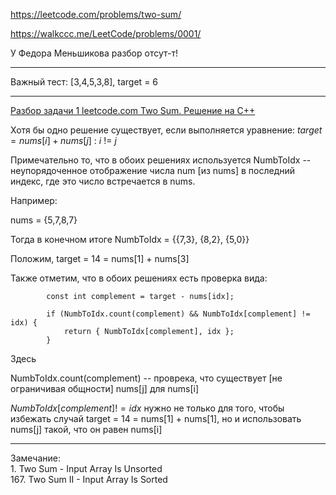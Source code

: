 https://leetcode.com/problems/two-sum/

https://walkccc.me/LeetCode/problems/0001/

У Федора Меньшикова разбор отсут-т!

____________________


Важный тест: [3,4,5,3,8], target = 6

____________________

[Разбор задачи 1 leetcode.com Two Sum. Решение на C++](https://www.youtube.com/watch?v=WEPGndfosls&ab_channel=3.5%D0%B7%D0%B0%D0%B4%D0%B0%D1%87%D0%B8%D0%B2%D0%BD%D0%B5%D0%B4%D0%B5%D0%BB%D1%8E)

Хотя бы одно решение существует, если выполняется уравнение: $target = nums[i] + nums[j] \ : \ i \ != \ j$

Примечательно то, что в обоих решениях используется NumbToIdx -- неупорядоченное отображение числа num [из nums] в последний индекс, где это число 
встречается в nums.

Например: 

nums = {5,7,8,7}

Тогда в конечном итоге NumbToIdx = {{7,3}, {8,2}, {5,0}}

Положим, target = 14 = nums[1] + nums[3]

Также отметим, что в обоих решениях есть проверка вида: 

```objectoves
        const int complement = target - nums[idx];

        if (NumbToIdx.count(complement) && NumbToIdx[complement] != idx) {
            return { NumbToIdx[complement], idx };
        }
```

Здесь 

NumbToIdx.count(complement) -- проврека, что существует [не ограничивая общности] nums[j] для nums[i] 

$NumbToIdx[complement] != idx$ нужно не только для того, чтобы избежать  случай  target = 14 = nums[1] + nums[1], но и использовать nums[j] такой, что он равен nums[i]

____

Замечание:  
        1. Two Sum  - Input Array Is Unsorted  
        167. Two Sum II - Input Array Is Sorted
